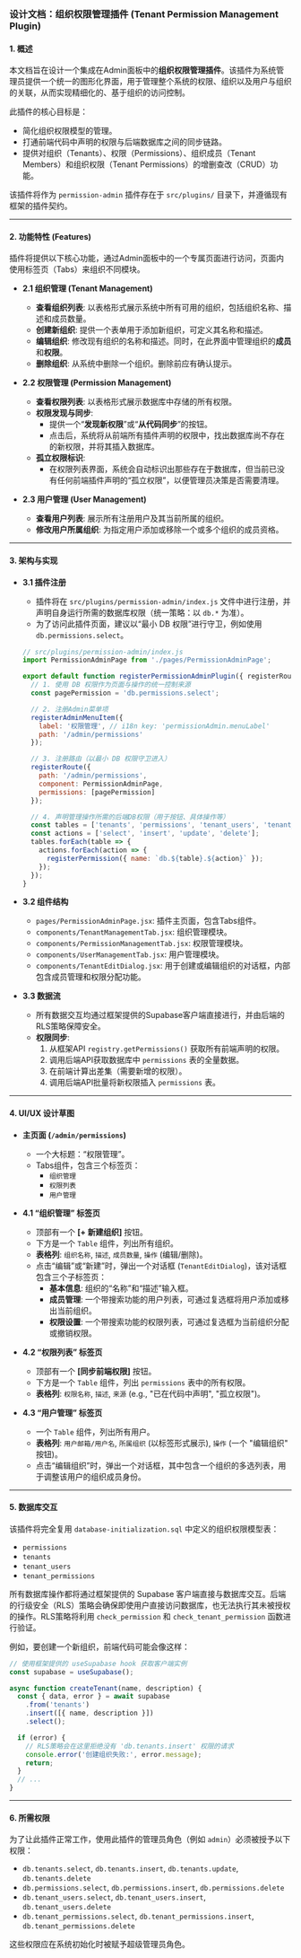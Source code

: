 ### **设计文档：组织权限管理插件 (Tenant Permission Management Plugin)**

#### **1. 概述**

本文档旨在设计一个集成在Admin面板中的**组织权限管理插件**。该插件为系统管理员提供一个统一的图形化界面，用于管理整个系统的权限、组织以及用户与组织的关联，从而实现精细化的、基于组织的访问控制。

此插件的核心目标是：
*   简化组织权限模型的管理。
*   打通前端代码中声明的权限与后端数据库之间的同步链路。
*   提供对组织（Tenants）、权限（Permissions）、组织成员（Tenant Members）和组织权限（Tenant Permissions）的增删查改（CRUD）功能。

该插件将作为 `permission-admin` 插件存在于 `src/plugins/` 目录下，并遵循现有框架的插件契约。

---

#### **2. 功能特性 (Features)**

插件将提供以下核心功能，通过Admin面板中的一个专属页面进行访问，页面内使用标签页（Tabs）来组织不同模块。

*   **2.1 组织管理 (Tenant Management)**
    *   **查看组织列表**: 以表格形式展示系统中所有可用的组织，包括组织名称、描述和成员数量。
    *   **创建新组织**: 提供一个表单用于添加新组织，可定义其名称和描述。
    *   **编辑组织**: 修改现有组织的名称和描述。同时，在此界面中管理组织的**成员**和**权限**。
    *   **删除组织**: 从系统中删除一个组织。删除前应有确认提示。

*   **2.2 权限管理 (Permission Management)**
    *   **查看权限列表**: 以表格形式展示数据库中存储的所有权限。
    *   **权限发现与同步**:
        *   提供一个“**发现新权限**”或“**从代码同步**”的按钮。
        *   点击后，系统将从前端所有插件声明的权限中，找出数据库尚不存在的新权限，并将其插入数据库。
    *   **孤立权限标识**:
        *   在权限列表界面，系统会自动标识出那些存在于数据库，但当前已没有任何前端插件声明的“孤立权限”，以便管理员决策是否需要清理。

*   **2.3 用户管理 (User Management)**
    *   **查看用户列表**: 展示所有注册用户及其当前所属的组织。
    *   **修改用户所属组织**: 为指定用户添加或移除一个或多个组织的成员资格。

---

#### **3. 架构与实现**

*   **3.1 插件注册**
    *   插件将在 `src/plugins/permission-admin/index.js` 文件中进行注册，并声明自身运行所需的数据库权限（统一策略：以 `db.*` 为准）。
    *   为了访问此插件页面，建议以“最小 DB 权限”进行守卫，例如使用 `db.permissions.select`。

    ```javascript
    // src/plugins/permission-admin/index.js
    import PermissionAdminPage from './pages/PermissionAdminPage';

    export default function registerPermissionAdminPlugin({ registerRoute, registerAdminMenuItem, registerPermission }) {
      // 1. 使用 DB 权限作为页面与操作的统一控制来源
      const pagePermission = 'db.permissions.select';

      // 2. 注册Admin菜单项
      registerAdminMenuItem({
        label: '权限管理', // i18n key: 'permissionAdmin.menuLabel'
        path: '/admin/permissions'
      });

      // 3. 注册路由（以最小 DB 权限守卫进入）
      registerRoute({
        path: '/admin/permissions',
        component: PermissionAdminPage,
        permissions: [pagePermission]
      });

      // 4. 声明管理操作所需的后端DB权限（用于按钮、具体操作等）
      const tables = ['tenants', 'permissions', 'tenant_users', 'tenant_permissions'];
      const actions = ['select', 'insert', 'update', 'delete'];
      tables.forEach(table => {
        actions.forEach(action => {
          registerPermission({ name: `db.${table}.${action}` });
        });
      });
    }
    ```

*   **3.2 组件结构**
    *   `pages/PermissionAdminPage.jsx`: 插件主页面，包含Tabs组件。
    *   `components/TenantManagementTab.jsx`: 组织管理模块。
    *   `components/PermissionManagementTab.jsx`: 权限管理模块。
    *   `components/UserManagementTab.jsx`: 用户管理模块。
    *   `components/TenantEditDialog.jsx`: 用于创建或编辑组织的对话框，内部包含成员管理和权限分配功能。

*   **3.3 数据流**
    *   所有数据交互均通过框架提供的Supabase客户端直接进行，并由后端的RLS策略保障安全。
    *   **权限同步**:
        1.  从框架API `registry.getPermissions()` 获取所有前端声明的权限。
        2.  调用后端API获取数据库中 `permissions` 表的全量数据。
        3.  在前端计算出差集（需要新增的权限）。
        4.  调用后端API批量将新权限插入 `permissions` 表。

---

#### **4. UI/UX 设计草图**

*   **主页面 (`/admin/permissions`)**
    *   一个大标题：“权限管理”。
    *   Tabs组件，包含三个标签页：
        *   `组织管理`
        *   `权限列表`
        *   `用户管理`

*   **4.1 “组织管理” 标签页**
    *   顶部有一个 **[+ 新建组织]** 按钮。
    *   下方是一个 `Table` 组件，列出所有组织。
    *   **表格列**: `组织名称`, `描述`, `成员数量`, `操作` (编辑/删除)。
    *   点击“编辑”或“新建”时，弹出一个对话框 (`TenantEditDialog`)，该对话框包含三个子标签页：
        *   **基本信息**: 组织的“名称”和“描述”输入框。
        *   **成员管理**: 一个带搜索功能的用户列表，可通过复选框将用户添加或移出当前组织。
        *   **权限设置**: 一个带搜索功能的权限列表，可通过复选框为当前组织分配或撤销权限。

*   **4.2 “权限列表” 标签页**
    *   顶部有一个 **[同步前端权限]** 按钮。
    *   下方是一个 `Table` 组件，列出 `permissions` 表中的所有权限。
    *   **表格列**: `权限名称`, `描述`, `来源` (e.g., "已在代码中声明", "孤立权限")。

*   **4.3 “用户管理” 标签页**
    *   一个 `Table` 组件，列出所有用户。
    *   **表格列**: `用户邮箱/用户名`, `所属组织` (以标签形式展示), `操作` (一个 "编辑组织" 按钮)。
    *   点击“编辑组织”时，弹出一个对话框，其中包含一个组织的多选列表，用于调整该用户的组织成员身份。

---

#### **5. 数据库交互**

该插件将完全复用 `database-initialization.sql` 中定义的组织权限模型表：
*   `permissions`
*   `tenants`
*   `tenant_users`
*   `tenant_permissions`

所有数据库操作都将通过框架提供的 Supabase 客户端直接与数据库交互。后端的行级安全（RLS）策略会确保即使用户直接访问数据库，也无法执行其未被授权的操作。RLS策略将利用 `check_permission` 和 `check_tenant_permission` 函数进行验证。

例如，要创建一个新组织，前端代码可能会像这样：

```javascript
// 使用框架提供的 useSupabase hook 获取客户端实例
const supabase = useSupabase();

async function createTenant(name, description) {
  const { data, error } = await supabase
    .from('tenants')
    .insert([{ name, description }])
    .select();

  if (error) {
    // RLS策略会在这里拒绝没有 'db.tenants.insert' 权限的请求
    console.error('创建组织失败:', error.message);
    return;
  }
  // ...
}
```

---

#### **6. 所需权限**

为了让此插件正常工作，使用此插件的管理员角色（例如 `admin`）必须被授予以下权限：

*   `db.tenants.select`, `db.tenants.insert`, `db.tenants.update`, `db.tenants.delete`
*   `db.permissions.select`, `db.permissions.insert`, `db.permissions.delete`
*   `db.tenant_users.select`, `db.tenant_users.insert`, `db.tenant_users.delete`
*   `db.tenant_permissions.select`, `db.tenant_permissions.insert`, `db.tenant_permissions.delete`

这些权限应在系统初始化时被赋予超级管理员角色。